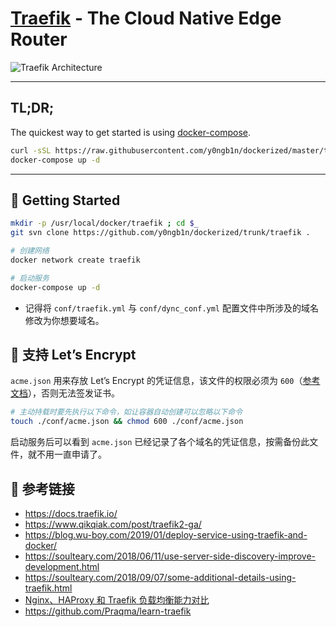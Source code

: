 # [Traefik](https://traefik.io/) - The Cloud Native Edge Router

![Traefik Architecture](https://docs.traefik.io/assets/img/traefik-architecture.png)

---

## TL;DR;

The quickest way to get started is using [docker-compose](https://docs.docker.com/compose/).

```bash
curl -sSL https://raw.githubusercontent.com/y0ngb1n/dockerized/master/traefik/docker-compose.example.yml > docker-compose.yml
docker-compose up -d
```

---

## 🚀️ Getting Started

```bash
mkdir -p /usr/local/docker/traefik ; cd $_
git svn clone https://github.com/y0ngb1n/dockerized/trunk/traefik .

# 创建网络
docker network create traefik

# 启动服务
docker-compose up -d
```

- 记得将 `conf/traefik.yml` 与 `conf/dync_conf.yml` 配置文件中所涉及的域名修改为你想要域名。

## 🔐️ 支持 Let’s Encrypt

`acme.json` 用来存放 Let’s Encrypt 的凭证信息，该文件的权限必须为 `600`（[参考文档](https://docs.traefik.io/https/acme/#storage)），否则无法签发证书。

```bash
# 主动持载时要先执行以下命令，如让容器自动创建可以忽略以下命令
touch ./conf/acme.json && chmod 600 ./conf/acme.json
```

启动服务后可以看到 `acme.json` 已经记录了各个域名的凭证信息，按需备份此文件，就不用一直申请了。

## 🔗️ 参考链接

+ https://docs.traefik.io/ 
+ https://www.qikqiak.com/post/traefik2-ga/
+ https://blog.wu-boy.com/2019/01/deploy-service-using-traefik-and-docker/
+ https://soulteary.com/2018/06/11/use-server-side-discovery-improve-development.html
+ https://soulteary.com/2018/09/07/some-additional-details-using-traefik.html
+ [Nginx、HAProxy 和 Traefik 负载均衡能力对比](https://zhuanlan.zhihu.com/p/41354937)
+ https://github.com/Praqma/learn-traefik
